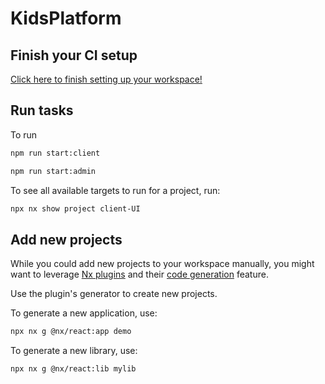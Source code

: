 # KidsPlatform


## Finish your CI setup

[Click here to finish setting up your workspace!](https://cloud.nx.app/connect/xxnc17s50F)


## Run tasks

To run

```sh
npm run start:client
```

```sh
npm run start:admin
```

To see all available targets to run for a project, run:

```sh
npx nx show project client-UI
```


## Add new projects

While you could add new projects to your workspace manually, you might want to leverage [Nx plugins](https://nx.dev/concepts/nx-plugins?utm_source=nx_project&utm_medium=readme&utm_campaign=nx_projects) and their [code generation](https://nx.dev/features/generate-code?utm_source=nx_project&utm_medium=readme&utm_campaign=nx_projects) feature.

Use the plugin's generator to create new projects.

To generate a new application, use:

```sh
npx nx g @nx/react:app demo
```

To generate a new library, use:

```sh
npx nx g @nx/react:lib mylib
```
